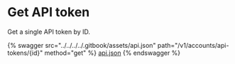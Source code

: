 # Get API token

Get a single API token by ID.

{% swagger src="../../../../.gitbook/assets/api.json" path="/v1/accounts/api-tokens/{id}" method="get" %}
[api.json](../../../../.gitbook/assets/api.json)
{% endswagger %}
